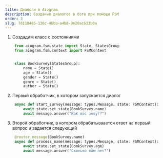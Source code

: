 ```yaml
---
title: Диалоги в Aiogram
description: Создание диалогов в боте при помощи FSM
order: 3
slug: 70110405-138c-46bb-a4b8-9e20ac633b0a
---
```


1. Создадим класс с состояниями
   ```python
    from aiogram.fsm.state import State, StatesGroup
    from aiogram.fsm.context import FSMContext


    class BookSurvey(StatesGroup):
        name = State()
        age = State()
        gender = State()
        genre = State()
        author = State()
   ```
2. Первый обработчик, в котором запускается диалог
   ```python
    async def start_survey(message: types.Message, state: FSMContext):
        await state.set_state(BookSurvey.name)
        await message.answer("Как вас зовут?")
   ```
3. Второй обработчик, в котором обрабатываается ответ на первый вопрос и задается следующий
   ```python
    @router.message(BookSurvey.name)
    async def process_name(message: types.Message, state: FSMContext):
        await state.set_state(BookSurvey.age)
        await message.answer("Сколько вам лет?")
   ```

